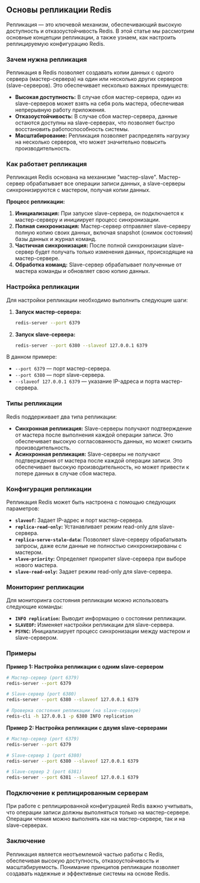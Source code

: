 ## Основы репликации Redis

Репликация — это ключевой механизм, обеспечивающий высокую доступность и отказоустойчивость Redis. В этой статье мы рассмотрим основные концепции репликации, а также узнаем, как настроить реплицируемую конфигурацию Redis.

### Зачем нужна репликация

Репликация в Redis позволяет создавать копии данных с одного сервера (мастер-сервера) на один или несколько других серверов (slave-серверов). Это обеспечивает несколько важных преимуществ:

* **Высокая доступность:** В случае сбоя мастер-сервера, один из slave-серверов может взять на себя роль мастера, обеспечивая непрерывную работу приложения.
* **Отказоустойчивость:** В случае сбоя мастер-сервера, данные остаются доступны на slave-серверах, что позволяет быстро восстановить работоспособность системы.
* **Масштабирование:** Репликация позволяет распределять нагрузку на несколько серверов, что может значительно повысить производительность.

### Как работает репликация

Репликация Redis основана на механизме "мастер-slave". Мастер-сервер обрабатывает все операции записи данных, а slave-серверы синхронизируются с мастером, получая копии данных. 

**Процесс репликации:**

1. **Инициализация:** При запуске slave-сервера, он подключается к мастер-серверу и инициирует процесс синхронизации.
2. **Полная синхронизация:** Мастер-сервер отправляет slave-серверу полную копию своих данных, включая snapshot (снимок состояния) базы данных и журнал команд.
3. **Частичная синхронизация:** После полной синхронизации slave-сервер будет получать только изменения данных, происходящие на мастер-сервере.
4. **Обработка команд:** Slave-сервер обрабатывает полученные от мастера команды и обновляет свою копию данных.

### Настройка репликации

Для настройки репликации необходимо выполнить следующие шаги:

1. **Запуск мастер-сервера:** 
    ```bash
    redis-server --port 6379
    ```
2. **Запуск slave-сервера:**
    ```bash
    redis-server --port 6380 --slaveof 127.0.0.1 6379
    ```

В данном примере:

* `--port 6379` — порт мастер-сервера.
* `--port 6380` — порт slave-сервера.
* `--slaveof 127.0.0.1 6379` —  указание IP-адреса и порта мастер-сервера.

### Типы репликации

Redis поддерживает два типа репликации:

* **Синхронная репликация:** Slave-серверы получают подтверждение от мастера после выполнения каждой операции записи. Это обеспечивает высокую согласованность данных, но может снизить производительность.
* **Асинхронная репликация:** Slave-серверы не получают подтверждения от мастера после каждой операции записи. Это обеспечивает высокую производительность, но может привести к потере данных в случае сбоя мастера.

### Конфигурация репликации

Репликация Redis может быть настроена с помощью следующих параметров:

* **`slaveof`:**  Задает IP-адрес и порт мастер-сервера.
* **`replica-read-only`:**  Устанавливает режим read-only для slave-сервера.
* **`replica-serve-stale-data`:** Позволяет slave-серверу обрабатывать запросы, даже если данные не полностью синхронизированы с мастером.
* **`slave-priority`:** Определяет приоритет slave-сервера при выборе нового мастера.
* **`slave-read-only`:** Задает режим read-only для slave-сервера.

### Мониторинг репликации

Для мониторинга состояния репликации можно использовать следующие команды:

* **`INFO replication`:** Выводит информацию о состоянии репликации.
* **`SLAVEOF`:**  Изменяет настройки репликации для slave-сервера.
* **`PSYNC`:**  Инициализирует процесс синхронизации между мастером и slave-сервером.

### Примеры

**Пример 1: Настройка репликации с одним slave-сервером**

```bash
# Мастер-сервер (port 6379)
redis-server --port 6379

# Slave-сервер (port 6380)
redis-server --port 6380 --slaveof 127.0.0.1 6379 

# Проверка состояния репликации (на slave-сервере)
redis-cli -h 127.0.0.1 -p 6380 INFO replication
```

**Пример 2: Настройка репликации с двумя slave-серверами**

```bash
# Мастер-сервер (port 6379)
redis-server --port 6379

# Slave-сервер 1 (port 6380)
redis-server --port 6380 --slaveof 127.0.0.1 6379

# Slave-сервер 2 (port 6381)
redis-server --port 6381 --slaveof 127.0.0.1 6379 
```

### Подключение к реплицированным серверам

При работе с реплицированной конфигурацией Redis важно учитывать, что операции записи должны выполняться только на мастер-сервере. Операции чтения можно выполнять как на мастер-сервере, так и на slave-серверах.

### Заключение

Репликация является неотъемлемой частью работы с Redis, обеспечивая высокую доступность, отказоустойчивость и масштабируемость. Понимание принципов репликации позволяет создавать надежные и эффективные системы на основе Redis.
